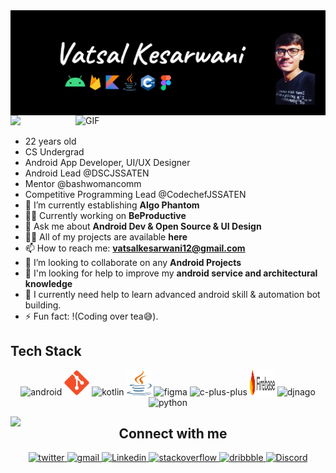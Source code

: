 <img align="center" src="https://github.com/plazzy99/plazzy99/blob/master/header.png" />

<img align="right" alt="GIF" src="https://i.imgur.com/8MupZHY.gif" width="400px" />
<img src="https://komarev.com/ghpvc/?username=plazzy99&style=plastic"/>

- 22 years old
- CS Undergrad
- Android App Developer, UI/UX Designer
- Android Lead @DSCJSSATEN
- Mentor @bashwomancomm
- Competitive Programming Lead @CodechefJSSATEN
- 🌱 I’m currently establishing **Algo Phantom**
- 👨‍💻 Currently working on **BeProductive**
- 💬 Ask me about **Android Dev & Open Source & UI Design**
- 👨‍💻 All of my projects are available **here**
- 📫 How to reach me: **vatsalkesarwani12@gmail.com**
- 👯 I’m looking to collaborate on any **Android Projects**
- 🤔 I'm looking for help to improve my **android service and architectural knowledge**
- 🔭 I currently need help to learn advanced android skill & automation bot building.
- ⚡ Fun fact: !(Coding over tea😅).

## Tech Stack
<p align="center"><img src="https://raw.githubusercontent.com/gilbarbara/logos/master/logos/android-icon.svg" alt="android" width="40" height="40"/>
<img src="https://github.com/devicons/devicon/blob/master/icons/git/git-plain.svg" alt="git" width="40" height="40"/>
<img src="https://raw.githubusercontent.com/gilbarbara/logos/master/logos/kotlin.svg" alt="kotlin" widht="40" height="40" />
<img src="https://raw.githubusercontent.com/gilbarbara/logos/master/logos/java.svg" alt="java" width="40" height="40"/>
<img src="https://raw.githubusercontent.com/gilbarbara/logos/master/logos/figma.svg" alt="figma" width="40" height="40"/> 
<img src="https://raw.githubusercontent.com/gilbarbara/logos/master/logos/c-plusplus.svg" alt="c-plus-plus" width="40" height="40"/>
<img src="https://raw.githubusercontent.com/gilbarbara/logos/master/logos/firebase.svg" alt="Firebase" width="40" height="40"/>
<img src="https://github.com/gilbarbara/logos/blob/master/logos/django.svg" alt="djnago" width="40" height="40"/> 
 <img src="https://github.com/gilbarbara/logos/blob/master/logos/python.svg" alt="python" width="40" height="40"/></p>

<img align="left" src="https://github-readme-stats.vercel.app/api?username=plazzy99&count_private=true&hide_border=false&show_icons=true" />

<h2 align="center" >Connect with me</h2>
<div align="center">
</a>
<a href="https://twitter.com/KesarwaniVatsal" target="_blank">
<img src=https://img.shields.io/badge/twitter-%2300acee.svg?&style=for-the-badge&logo=twitter&logoColor=white alt=twitter style="margin-bottom: 5px;" />
</a>
<a href="mailto:vatsalkesarwani12@gmail.com?hl=en" target="_blank">
<img src=https://img.shields.io/badge/gmail-%23DC493C.svg?&style=for-the-badge&logo=gmail&logoColor=white alt=gmail style="margin-bottom: 5px;" />
</a> 
<a href="https://www.linkedin.com/in/vatsal-kesarwani-4a3858171/" target="_blank">
<img src=https://img.shields.io/badge/linkedin-%231E77B5.svg?&style=for-the-badge&logo=linkedin&logoColor=white alt=Linkedin style="margin-bottom: 5px;" />
</a>
<a href="https://stackoverflow.com/users/12203379/" target="_blank">
<img src=https://img.shields.io/badge/stackoverflow-%23F28032.svg?&style=for-the-badge&logo=stackoverflow&logoColor=white alt=stackoverflow style="margin-bottom: 5px;" />
</a>
</a>
<a href="https://dribbble.com/plazzy99" target="_blank">
<img src=https://img.shields.io/badge/dribbble-%23EA4C89.svg?&style=for-the-badge&logo=dribbble&logoColor=white alt=dribbble style="margin-bottom: 5px;" />
</a>
<a href="https://discord.gg/DswQDgyF8a" target="_blank">
<img src=https://img.shields.io/badge/chat-on%20discord-brightgreen alt=Discord style="margin-bottom: 5px;" />
</a>
</div>
